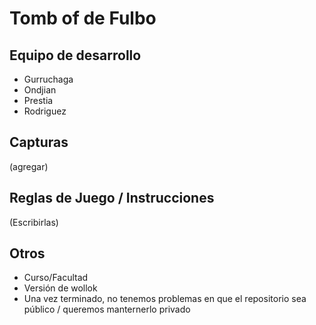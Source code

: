 # Tomb of de Fulbo

## Equipo de desarrollo

- Gurruchaga
- Ondjian
- Prestia
- Rodriguez

## Capturas

(agregar)

## Reglas de Juego / Instrucciones

(Escribirlas)


## Otros

- Curso/Facultad
- Versión de wollok
- Una vez terminado, no tenemos problemas en que el repositorio sea público / queremos manternerlo privado
